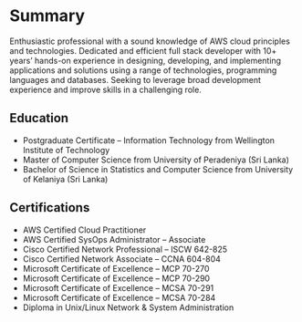 # Summary

Enthusiastic professional with a sound knowledge of AWS cloud principles and technologies. Dedicated and efficient full stack developer with 10+ years’ hands-on experience in designing, developing, and implementing applications and solutions using a range of technologies, programming languages and databases. Seeking to leverage broad development experience and improve skills in a challenging role.

## Education
- Postgraduate Certificate – Information Technology from Wellington Institute of Technology
- Master of Computer Science from University of Peradeniya (Sri Lanka)
- Bachelor of Science in Statistics and Computer Science from University of Kelaniya (Sri Lanka)

## Certifications
- AWS Certified Cloud Practitioner
- AWS Certified SysOps Administrator – Associate
- Cisco Certified Network Professional – ISCW 642-825
- Cisco Certified Network Associate – CCNA 604-804
- Microsoft Certificate of Excellence – MCP 70-270
- Microsoft Certificate of Excellence – MCP 70-290
- Microsoft Certificate of Excellence – MCSA 70-291
- Microsoft Certificate of Excellence – MCSA 70-284
- Diploma in Unix/Linux Network & System Administration
